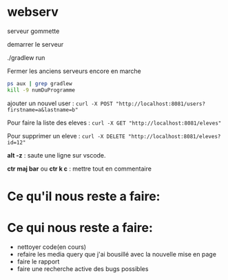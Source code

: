# webserv
serveur gommette

demarrer le serveur

./gradlew run

Fermer les anciens serveurs encore en marche
```bash
ps aux | grep gradlew
kill -9 numDuProgramme
```

ajouter un nouvel user :
`curl -X POST "http://localhost:8081/users?firstname=a&lastname=b"`

Pour faire la liste des eleves :
`curl -X GET "http://localhost:8081/eleves"`

Pour supprimer un eleve :
`curl -X DELETE "http://localhost:8081/eleves?id=12"`

**alt -z** : saute une ligne sur vscode.

**ctr maj bar**  ou **ctr k c** : mettre tout en commentaire

# Ce qu'il nous reste a faire:


# Ce qui nous reste a faire:


- nettoyer code(en cours)
- refaire les media query que j'ai bousillé avec la nouvelle mise en page
- faire le rapport
- faire une recherche active des bugs possibles
